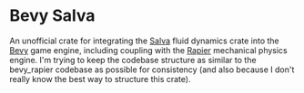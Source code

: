 # Bevy Salva
An unofficial crate for integrating the [Salva](https://github.com/dimforge/salva) fluid dynamics crate into the [Bevy](https://github.com/bevyengine/bevy) game engine, including coupling with the [Rapier](https://github.com/dimforge/rapier) mechanical physics engine.
I'm trying to keep the codebase structure as similar to the bevy_rapier codebase as possible for consistency (and also because I don't really know the best way to structure this crate).
